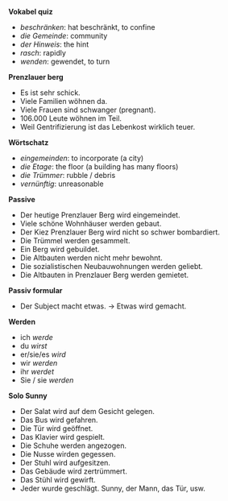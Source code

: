 **Vokabel quiz**

- _beschränken_: hat beschränkt, to confine
- _die Gemeinde_: community
- _der Hinweis_: the hint
- _rasch_: rapidly
- _wenden_: gewendet, to turn

**Prenzlauer berg**

- Es ist sehr schick.
- Viele Familien wöhnen da.
- Viele Frauen sind schwanger (pregnant).
- 106.000 Leute wöhnen im Teil.
- Weil Gentrifizierung ist das Lebenkost wirklich teuer.

**Wörtschatz**

- _eingemeinden_: to incorporate (a city)
- _die Etage_: the floor (a building has many floors)
- _die Trümmer_: rubble / debris
- _vernünftig_: unreasonable

**Passive**

- Der heutige Prenzlauer Berg wird eingemeindet.
- Viele schöne Wohnhäuser werden gebaut.
- Der Kiez Prenzlauer Berg wird nicht so schwer bombardiert.
- Die Trümmel werden gesammelt.
- Ein Berg wird gebuildet.
- Die Altbauten werden nicht mehr bewohnt.
- Die sozialistischen Neubauwohnungen werden geliebt.
- Die Altbauten in Prenzlauer Berg werden gemietet.

**Passiv formular**

- Der Subject macht etwas. -> Etwas wird gemacht.

**Werden**

- ich _werde_
- du _wirst_
- er/sie/es _wird_
- wir _werden_
- ihr _werdet_
- Sie / sie _werden_

**Solo Sunny**

- Der Salat wird auf dem Gesicht gelegen.
- Das Bus wird gefahren.
- Die Tür wird geöffnet.
- Das Klavier wird gespielt.
- Die Schuhe werden angezogen.
- Die Nusse wirden gegessen.
- Der Stuhl wird aufgesitzen.
- Das Gebäude wird zertrümmert.
- Das Stühl wird gewirft.
- Jeder wurde geschlägt. Sunny, der Mann, das Tür, usw.
